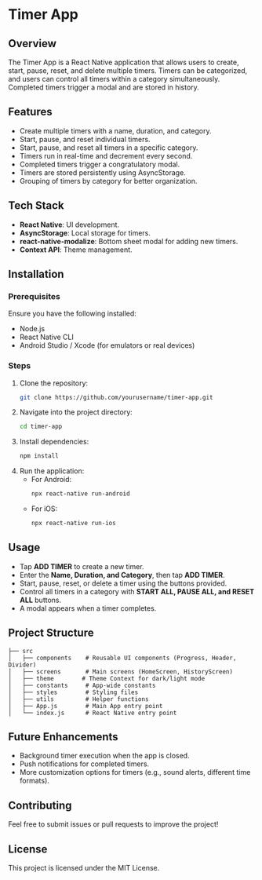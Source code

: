 # Timer App

## Overview

The Timer App is a React Native application that allows users to create, start, pause, reset, and delete multiple timers. Timers can be categorized, and users can control all timers within a category simultaneously. Completed timers trigger a modal and are stored in history.

## Features

- Create multiple timers with a name, duration, and category.
- Start, pause, and reset individual timers.
- Start, pause, and reset all timers in a specific category.
- Timers run in real-time and decrement every second.
- Completed timers trigger a congratulatory modal.
- Timers are stored persistently using AsyncStorage.
- Grouping of timers by category for better organization.

## Tech Stack

- **React Native**: UI development.
- **AsyncStorage**: Local storage for timers.
- **react-native-modalize**: Bottom sheet modal for adding new timers.
- **Context API**: Theme management.

## Installation

### Prerequisites

Ensure you have the following installed:

- Node.js
- React Native CLI
- Android Studio / Xcode (for emulators or real devices)

### Steps

1. Clone the repository:
   ```sh
   git clone https://github.com/yourusername/timer-app.git
   ```
2. Navigate into the project directory:
   ```sh
   cd timer-app
   ```
3. Install dependencies:
   ```sh
   npm install
   ```
4. Run the application:
   - For Android:
     ```sh
     npx react-native run-android
     ```
   - For iOS:
     ```sh
     npx react-native run-ios
     ```

## Usage

- Tap **ADD TIMER** to create a new timer.
- Enter the **Name, Duration, and Category**, then tap **ADD TIMER**.
- Start, pause, reset, or delete a timer using the buttons provided.
- Control all timers in a category with **START ALL, PAUSE ALL, and RESET ALL** buttons.
- A modal appears when a timer completes.

## Project Structure

```
├── src
│   ├── components    # Reusable UI components (Progress, Header, Divider)
│   ├── screens       # Main screens (HomeScreen, HistoryScreen)
│   ├── theme        # Theme Context for dark/light mode
│   ├── constants     # App-wide constants
│   ├── styles        # Styling files
│   ├── utils         # Helper functions
│   ├── App.js        # Main App entry point
│   └── index.js      # React Native entry point
```

## Future Enhancements

- Background timer execution when the app is closed.
- Push notifications for completed timers.
- More customization options for timers (e.g., sound alerts, different time formats).

## Contributing

Feel free to submit issues or pull requests to improve the project!

## License

This project is licensed under the MIT License.
